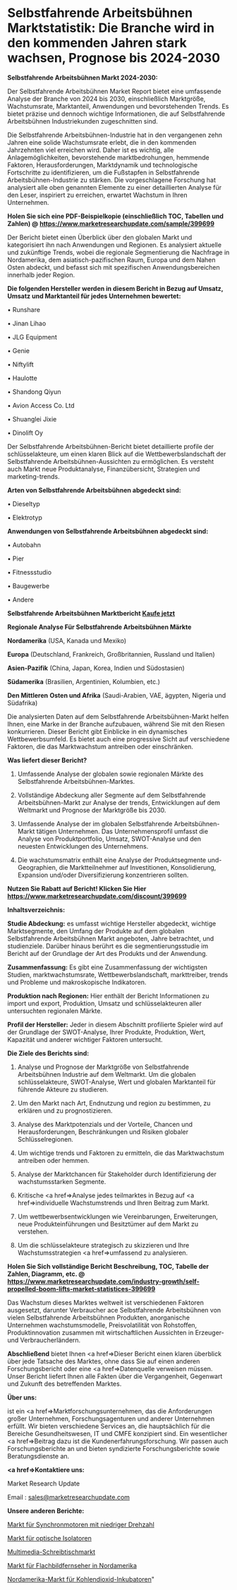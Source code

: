 # Selbstfahrende Arbeitsbühnen Marktstatistik: Die Branche wird in den kommenden Jahren stark wachsen, Prognose bis 2024-2030

<strong>Selbstfahrende Arbeitsbühnen Markt 2024-2030:</strong>

Der Selbstfahrende Arbeitsbühnen Market Report bietet eine umfassende Analyse der Branche von 2024 bis 2030, einschließlich Marktgröße, Wachstumsrate, Marktanteil, Anwendungen und bevorstehenden Trends. Es bietet präzise und dennoch wichtige Informationen, die auf Selbstfahrende Arbeitsbühnen Industriekunden zugeschnitten sind.

Die Selbstfahrende Arbeitsbühnen-Industrie hat in den vergangenen zehn Jahren eine solide Wachstumsrate erlebt, die in den kommenden Jahrzehnten viel erreichen wird. Daher ist es wichtig, alle Anlagemöglichkeiten, bevorstehende marktbedrohungen, hemmende Faktoren, Herausforderungen, Marktdynamik und technologische Fortschritte zu identifizieren, um die Fußstapfen in Selbstfahrende Arbeitsbühnen-Industrie zu stärken. Die vorgeschlagene Forschung hat analysiert alle oben genannten Elemente zu einer detaillierten Analyse für den Leser, inspiriert zu erreichen, erwartet Wachstum in Ihren Unternehmen.

<strong>Holen Sie sich eine PDF-Beispielkopie (einschließlich TOC, Tabellen und Zahlen) @
</strong><strong><a href=https://www.marketresearchupdate.com/sample/399699><strong>https://www.marketresearchupdate.com/sample/399699</u></font></a></strong></strong>

Der Bericht bietet einen Überblick über den globalen Markt und kategorisiert ihn nach Anwendungen und Regionen. Es analysiert aktuelle und zukünftige Trends, wobei die regionale Segmentierung die Nachfrage in Nordamerika, dem asiatisch-pazifischen Raum, Europa und dem Nahen Osten abdeckt, und befasst sich mit spezifischen Anwendungsbereichen innerhalb jeder Region.

<strong>Die folgenden Hersteller werden in diesem Bericht in Bezug auf Umsatz, Umsatz und Marktanteil für jedes Unternehmen bewertet:</strong>

• Runshare

• Jinan Lihao

• JLG Equipment

• Genie

• Niftylift

• Haulotte

• Shandong Qiyun

• Avion Access Co. Ltd

• Shuanglei Jixie

• Dinolift Oy

Der Selbstfahrende Arbeitsbühnen-Bericht bietet detaillierte profile der schlüsselakteure, um einen klaren Blick auf die Wettbewerbslandschaft der Selbstfahrende Arbeitsbühnen-Aussichten zu ermöglichen. Es versteht auch Markt neue Produktanalyse, Finanzübersicht, Strategien und marketing-trends.

<strong>Arten von Selbstfahrende Arbeitsbühnen abgedeckt sind:</strong>

• Dieseltyp

• Elektrotyp

<strong>Anwendungen von Selbstfahrende Arbeitsbühnen abgedeckt sind:</strong>

• Autobahn

• Pier

• Fitnessstudio

• Baugewerbe

• Andere

<strong>Selbstfahrende Arbeitsbühnen Marktbericht <a href=https://www.marketresearchupdate.com/buynow/399699>Kaufe jetzt</a></strong>

<strong>Regionale Analyse Für Selbstfahrende Arbeitsbühnen Märkte</strong>

<strong>Nordamerika</strong> (USA, Kanada und Mexiko)

<strong>Europa</strong> (Deutschland, Frankreich, Großbritannien, Russland und Italien)

<strong>Asien-Pazifik</strong> (China, Japan, Korea, Indien und Südostasien)

<strong>Südamerika</strong> (Brasilien, Argentinien, Kolumbien, etc.)

<strong>Den Mittleren</strong> <strong>Osten und Afrika</strong> (Saudi-Arabien, VAE, ägypten, Nigeria und Südafrika)

Die analysierten Daten auf dem Selbstfahrende Arbeitsbühnen-Markt helfen Ihnen, eine Marke in der Branche aufzubauen, während Sie mit den Riesen konkurrieren. Dieser Bericht gibt Einblicke in ein dynamisches Wettbewerbsumfeld. Es bietet auch eine progressive Sicht auf verschiedene Faktoren, die das Marktwachstum antreiben oder einschränken.

<strong>Was liefert dieser Bericht?</strong>

1. Umfassende Analyse der globalen sowie regionalen Märkte des Selbstfahrende Arbeitsbühnen-Marktes.

2. Vollständige Abdeckung aller Segmente auf dem Selbstfahrende Arbeitsbühnen-Markt zur Analyse der trends, Entwicklungen auf dem Weltmarkt und Prognose der Marktgröße bis 2030.

3. Umfassende Analyse der im globalen Selbstfahrende Arbeitsbühnen-Markt tätigen Unternehmen. Das Unternehmensprofil umfasst die Analyse von Produktportfolio, Umsatz, SWOT-Analyse und den neuesten Entwicklungen des Unternehmens.

4. Die wachstumsmatrix enthält eine Analyse der Produktsegmente und-Geographien, die Marktteilnehmer auf Investitionen, Konsolidierung, Expansion und/oder Diversifizierung konzentrieren sollten.

<strong>Nutzen Sie Rabatt auf Bericht! Klicken Sie Hier
</strong><strong><a href=https://www.marketresearchupdate.com/discount/399699>https://www.marketresearchupdate.com/discount/399699</b></u></font></strong></a>

<strong>Inhaltsverzeichnis:</strong>

<strong>Studie Abdeckung:</strong> es umfasst wichtige Hersteller abgedeckt, wichtige Marktsegmente, den Umfang der Produkte auf dem globalen Selbstfahrende Arbeitsbühnen Markt angeboten, Jahre betrachtet, und studienziele. Darüber hinaus berührt es die segmentierungsstudie im Bericht auf der Grundlage der Art des Produkts und der Anwendung.

<strong>Zusammenfassung:</strong> Es gibt eine Zusammenfassung der wichtigsten Studien, marktwachstumsrate, Wettbewerbslandschaft, markttreiber, trends und Probleme und makroskopische Indikatoren.

<strong>Produktion nach Regionen:</strong> Hier enthält der Bericht Informationen zu import und export, Produktion, Umsatz und schlüsselakteuren aller untersuchten regionalen Märkte.

<strong>Profil der Hersteller:</strong> Jeder in diesem Abschnitt profilierte Spieler wird auf der Grundlage der SWOT-Analyse, Ihrer Produkte, Produktion, Wert, Kapazität und anderer wichtiger Faktoren untersucht.

<strong>Die Ziele des Berichts sind:</strong>

1) Analyse und Prognose der Marktgröße von Selbstfahrende Arbeitsbühnen Industrie auf dem Weltmarkt.
Um die globalen schlüsselakteure, SWOT-Analyse, Wert und globalen Marktanteil für führende Akteure zu studieren.

2) Um den Markt nach Art, Endnutzung und region zu bestimmen, zu erklären und zu prognostizieren.

3) Analyse des Marktpotenzials und der Vorteile, Chancen und Herausforderungen, Beschränkungen und Risiken globaler Schlüsselregionen.

4) Um wichtige trends und Faktoren zu ermitteln, die das Marktwachstum antreiben oder hemmen.

5) Analyse der Marktchancen für Stakeholder durch Identifizierung der wachstumsstarken Segmente.

6) Kritische <a href=>Analyse</a> jedes teilmarktes in Bezug auf <a href=>individuelle</a> Wachstumstrends und Ihren Beitrag zum Markt.

7) Um wettbewerbsentwicklungen wie Vereinbarungen, Erweiterungen, neue Produkteinführungen und Besitztümer auf dem Markt zu verstehen.

8) Um die schlüsselakteure strategisch zu skizzieren und Ihre Wachstumsstrategien <a href=>umfassend</a> zu analysieren.

<strong>Holen Sie Sich vollständige Bericht Beschreibung, TOC, Tabelle der Zahlen, Diagramm, etc. @ </strong><strong><a href=https://www.marketresearchupdate.com/industry-growth/self-propelled-boom-lifts-market-statistices-399699>https://www.marketresearchupdate.com/industry-growth/self-propelled-boom-lifts-market-statistices-399699</a></font></strong>

Das Wachstum dieses Marktes weltweit ist verschiedenen Faktoren ausgesetzt, darunter Verbraucher ace Selbstfahrende Arbeitsbühnen von vielen Selbstfahrende Arbeitsbühnen Produkten, anorganische Unternehmen wachstumsmodelle, Preisvolatilität von Rohstoffen, Produktinnovation zusammen mit wirtschaftlichen Aussichten in Erzeuger-und Verbraucherländern.

<strong>Abschließend</strong> bietet Ihnen <a href=>Dieser</a> Bericht einen klaren überblick über jede Tatsache des Marktes, ohne dass Sie auf einen anderen Forschungsbericht oder eine <a href=>Datenquelle</a> verweisen müssen. Unser Bericht liefert Ihnen alle Fakten über die Vergangenheit, Gegenwart und Zukunft des betreffenden Marktes.

<strong>Über uns:</strong>

 ist ein <a href=>Marktfors</a>chungsunternehmen, das die Anforderungen großer Unternehmen, Forschungsagenturen und anderer Unternehmen erfüllt. Wir bieten verschiedene Services an, die hauptsächlich für die Bereiche Gesundheitswesen, IT und CMFE konzipiert sind. Ein wesentlicher <a href=>Beitrag</a> dazu ist die Kundenerfahrungsforschung. Wir passen auch Forschungsberichte an und bieten syndizierte Forschungsberichte sowie Beratungsdienste an.

<strong><a href=>Kontaktiere uns:</a></strong>

Market Research Update

Email : sales@marketresearchupdate.com

<strong>Unsere anderen Berichte:</strong>

<a href=https://www.linkedin.com/pulse/low-speed-synchronous-motors-market-has-huge-growth-industry>Markt für Synchronmotoren mit niedriger Drehzahl</a>

<a href=https://www.linkedin.com/pulse/optical-isolator-market-witness-huge-growth-2027-size>Markt für optische Isolatoren</a>

<a href=https://www.linkedin.com/pulse/multimedia-desk-market-2023-analysis-growth-drivers-vendors>Multimedia-Schreibtischmarkt</a>

<a href=https://www.linkedin.com/pulse/north-america-flatscreen-tvs-market-upcoming>Markt für Flachbildfernseher in Nordamerika</a>

<a href=https://www.linkedin.com/pulse/north-america-carbon-dioxide-incubator-market>Nordamerika-Markt für Kohlendioxid-Inkubatoren</a>"
